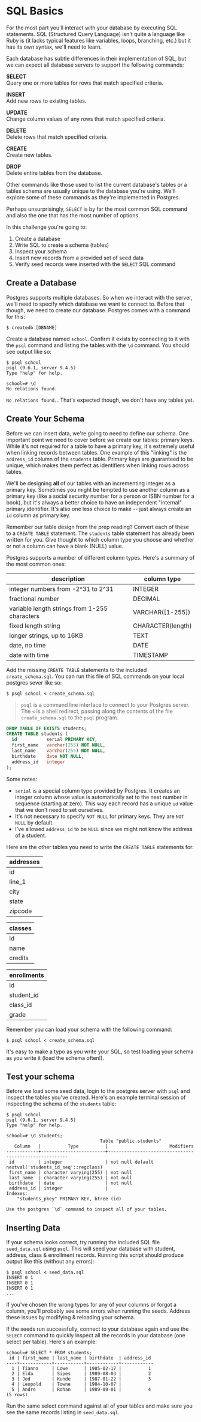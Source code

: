 # SQL Basics

For the most part you'll interact with your database by executing SQL statements. SQL (Structured Query Language) isn't quite a language like Ruby is (it lacks typical features like variables, loops, branching, etc.) but it has its own syntax, we'll need to learn.

Each database has subtle differences in their implementation of SQL, but we can expect all database servers to support the following commands:

**SELECT**  
Query one or more tables for rows that match specified criteria.

**INSERT**  
Add new rows to existing tables.

**UPDATE**  
Change column values of any rows that match specified criteria.

**DELETE**  
Delete rows that match specified criteria.

**CREATE**  
Create new tables.

**DROP**  
Delete entire tables from the database.

Other commands like those used to list the current database's tables or a tables schema are usually unique to the database you're using. We'll explore some of these commands as they're implemented in Postgres.

Perhaps unsurprisingly, `SELECT` is by far the most common SQL command and also the one that has the most number of options.

In this challenge you're going to:

1. Create a database
2. Write SQL to create a schema (tables)
3. Inspect your schema
4. Insert new records from a provided set of seed data
5. Verify seed records were inserted with the `SELECT` SQL command


## Create a Database
Postgres supports multiple databases. So when we interact with the server, we'll need to specify which database we want to connect to. Before that though, we need to create our database. Postgres comes with a command for this:

```
$ createdb [DBNAME]
```

Create a database named `school`. Confirm it exists by connecting to it with the `psql` command and listing the tables with the `\d` command. You should see output like so:

```
$ psql school
psql (9.6.1, server 9.4.5)
Type "help" for help.

school=# \d
No relations found.
```

`No relations found.`. That's expected though, we don't have any tables yet.


## Create Your Schema

Before we can insert data, we're going to need to define our schema. One important point we need to cover before we create our tables: primary keys. While it's not required for a table to have a primary key, it's extremely useful when linking records between tables. One example of this "linking" is the `address_id` column of the `students` table. Primary keys are guaranteed to be unique, which makes them perfect as identifiers when linking rows across tables.

We'll be designing **all** of our tables with an incrementing integer as a primary key. Sometimes you might be tempted to use another column as a primary key (like a social security number for a person or ISBN number for a book), but it's always a better choice to have an independent "internal" primary identifier. It's also one less choice to make -- just always create an `id` column as primary key.

Remember our table design from the prep reading? Convert each of these to a `CREATE TABLE` statement. The `students` table statement has already been written for you. Give thought to which column type you choose and whether or not a column can have a blank (NULL) value.

Postgres supports a number of different column types. Here's a summary of the most common ones:


description | column type
--- | --- |
integer numbers from -2^31 to 2^31 | INTEGER |
fractional number | DECIMAL |
variable length strings from 1-255 characters | VARCHAR([1-255]) |
fixed length string | CHARACTER(length) |
longer strings, up to 16KB | TEXT |
date, no time| DATE |
date with time | TIMESTAMP |


Add the missing `CREATE TABLE` statements to the included `create_schema.sql`. You can run this file of SQL commands on your local postgres sever like so:

```
$ psql school < create_schema.sql
```

> `psql` is a command line interface to connect to your Postgres server. The `<` is a shell redirect, passing along the contents of the file `create_schema.sql` to the `psql` program.

```sql
DROP TABLE IF EXISTS students;
CREATE TABLE students (
  id           serial PRIMARY KEY,
  first_name   varchar(255) NOT NULL,
  last_name    varchar(255) NOT NULL,
  birthdate    date NOT NULL,
  address_id   integer
);
```

Some notes:

* `serial` is a special column type provided by Postgres. It creates an integer column whose value is automatically set to the next number in sequence (starting at zero). This way each record has a unique `id` value that we don't need to set ourselves.
* It's not necessary to specify `NOT NULL` for primary keys. They are `NOT NULL` by default.
* I've allowed `address_id` to be `NULL` since we might not know the address of a student.

Here are the other tables you need to write the `CREATE TABLE` statements for:

**addresses** |
--- |
id |
line_1 |
city |
state |
zipcode |


**classes** |
--- |
id |
name |
credits |

**enrollments** |
--- |
id |
student_id |
class_id |
grade |


Remember you can load your schema with the following command:

```shell
$ psql school < create_schema.sql
```

It's easy to make a typo as you write your SQL, so test loading your schema as you write it (load the schema often!).

## Test your schema

Before we load some seed data, login to the postgres server with `psql` and inspect the tables you've created. Here's an example terminal session of inspecting the schema of the `students` table:

```shell
$ psql school
psql (9.6.1, server 9.4.5)
Type "help" for help.

school=# \d students;
                                   Table "public.students"
   Column   |          Type          |                       Modifiers
------------+------------------------+-------------------------------------------------------
 id         | integer                | not null default nextval('students_id_seq'::regclass)
 first_name | character varying(255) | not null
 last_name  | character varying(255) | not null
 birthdate  | date                   | not null
 address_id | integer                |
Indexes:
    "students_pkey" PRIMARY KEY, btree (id)

Use the postgres `\d` command to inspect all of your tables.
```

## Inserting Data

If your schema looks correct, try running the included SQL file `seed_data.sql` using `psql`. This will seed your database with student, address, class & enrollment records. Running this script should produce output like this (without any errors):

```shell
$ psql school < seed_data.sql
INSERT 0 1
INSERT 0 1
INSERT 0 1
...
```

If you've chosen the wrong types for any of your columns or forgot a column, you'll probably see some errors when running the seeds. Address these issues by modifying & reloading your schema.

If the seeds run successfully, connect to your database again and use the `SELECT` command to quickly inspect all the records in your database (one select per table). Here's an example:

```shell
school=# SELECT * FROM students;
 id | first_name | last_name | birthdate  | address_id
----+------------+-----------+------------+------------
  1 | Tianna     | Lowe      | 1985-02-17 |          1
  2 | Elda       | Sipes     | 1989-08-03 |          2
  3 | Jed        | Kunde     | 1987-01-22 |          3
  4 | Leopold    | Towne     | 1984-10-07 |
  5 | Andre      | Rohan     | 1989-09-01 |          4
(5 rows)
```

Run the same select command against all of your tables and make sure you see the same records listing in `seed_data.sql`.
